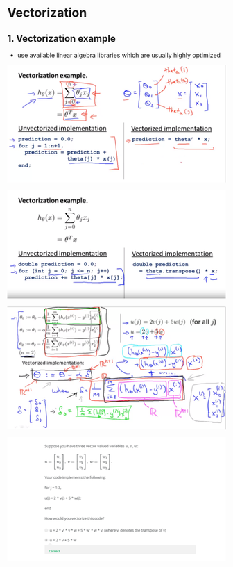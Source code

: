 # Vectorization

## 1. Vectorization example

* use available linear algebra libraries which are usually highly optimized

![01_vectorization_ex](01_vectorization_ex.png)

![02_vectorization_ex](02_vectorization_ex.png)

![03_vectorization_ex](03_vectorization_ex.png)

![04_vectorization_practice_question](04_vectorization_practice_question.png)